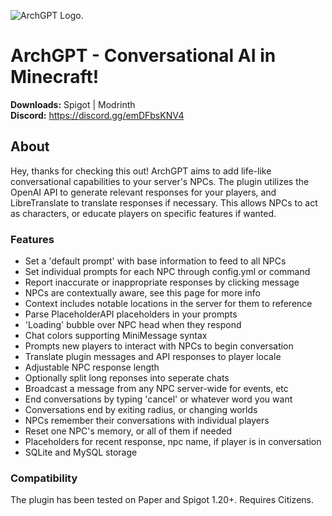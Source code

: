 ![ArchGPT Logo.](https://i.ibb.co/zn8fx1Y/ARCHGPT-banner.png)
# ArchGPT - Conversational AI in Minecraft!

**Downloads:** Spigot | Modrinth<br>
**Discord:** https://discord.gg/emDFbsKNV4<br>

## About
Hey, thanks for checking this out! ArchGPT aims to add life-like conversational capabilities to your server's NPCs.
The plugin utilizes the OpenAI API to generate relevant responses for your players, and LibreTranslate to translate
responses if necessary. This allows NPCs to act as characters, or educate players on specific features if wanted.

### Features
- Set a 'default prompt' with base information to feed to all NPCs
- Set individual prompts for each NPC through config.yml or command
- Report inaccurate or inappropriate responses by clicking message
- NPCs are contextually aware, see this page for more info
- Context includes notable locations in the server for them to reference
- Parse PlaceholderAPI placeholders in your prompts
- 'Loading' bubble over NPC head when they respond
- Chat colors supporting MiniMessage syntax
- Prompts new players to interact with NPCs to begin conversation
- Translate plugin messages and API responses to player locale
- Adjustable NPC response length
- Optionally split long reponses into seperate chats
- Broadcast a message from any NPC server-wide for events, etc
- End conversations by typing 'cancel' or whatever word you want
- Conversations end by exiting radius, or changing worlds
- NPCs remember their conversations with individual players
- Reset one NPC's memory, or all of them if needed
- Placeholders for recent response, npc name, if player is in conversation
- SQLite and MySQL storage

### Compatibility
The plugin has been tested on Paper and Spigot 1.20+.
Requires Citizens.
